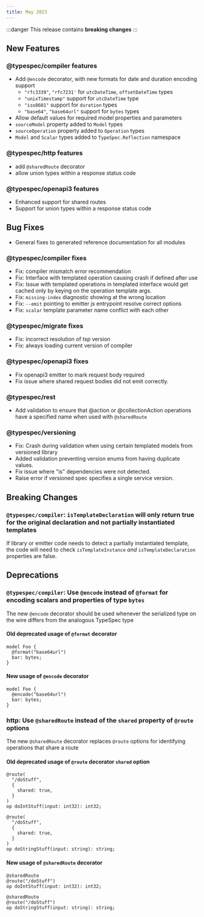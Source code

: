 ```yaml
---
title: May 2023
---
```


:::danger
This release contains **breaking changes**
:::

## New Features

### @typespec/compiler features

- Add `@encode` decorator, with new formats for date and duration encoding support
  - `"rfc3339"`, `"rfc7231'` for `utcDateTime`, `offsetDateTime` types
  - `"unixTimestamp"` support for `utcDateTime` type
  - `"iso8601"` support for `duration` types
  - `"base64"`, `"base64url"` support for `bytes` types
- Allow default values for required model properties and parameters
- `sourceModel` property added to `Model` types
- `sourceOperation` property added to `Operation` types
- `Model` and `Scalar` types added to `TypeSpec.Reflection` namespace

### @typespec/http features

- add `@sharedRoute` decorator
- allow union types within a response status code

### @typespec/openapi3 features

- Enhanced support for shared routes
- Support for union types within a response status code

## Bug Fixes

- General fixes to generated reference documentation for all modules

### @typespec/compiler fixes

- Fix: compiler mismatch error recommendation
- Fix: Interface with templated operation causing crash if defined after use
- Fix: Issue with templated operations in templated interface would get cached only by keying on the operation template args.
- Fix: `missing-index` diagnostic showing at the wrong location
- Fix: `--emit` pointing to emitter js entrypoint resolve correct options
- Fix: `scalar` template parameter name conflict with each other

### @typespec/migrate fixes

- Fix: incorrect resolution of tsp version
- Fix: always loading current version of compiler

### @typespec/openapi3 fixes

- Fix openapi3 emitter to mark request body required
- Fix issue where shared request bodies did not emit correctly.

### @typespec/rest

- Add validation to ensure that @action or @collectionAction operations have a specified name when used with `@sharedRoute`

### @typespec/versioning

- Fix: Crash during validation when using certain templated models from versioned library
- Added validation preventing version enums from having duplicate values.
- Fix issue where "is" dependencies were not detected.
- Raise error if versioned spec specifies a single service version.

## Breaking Changes

### `@typespec/compiler`: `isTemplateDeclaration` will only return true for the original declaration and not partially instantiated templates

If library or emitter code needs to detect a partially instantiated template, the code will need to check `isTemplateInstance` _and_ `isTemplateDeclaration` properties are false.

## Deprecations

### `@typespec/compiler`: Use `@encode` instead of `@format` for encoding scalars and properties of type `bytes`

The new `@encode` decorator should be used whenever the serialized type on the wire differs from the analogous TypeSpec type

#### Old deprecated usage of `@format` decorator

```typespec
model Foo {
  @format("base64url")
  bar: bytes;
}
```

#### New usage of `@encode` decorator

```typespec
model Foo {
  @encode("base64url")
  bar: bytes;
}
```

### http: Use `@sharedRoute` instead of the `shared` property of `@route` options

The new `@sharedRoute` decorator replaces `@route` options for identifying operations that share a route

#### Old deprecated usage of `@route` decorator `shared` option

```typespec
@route(
  "/doStuff",
  {
    shared: true,
  }
)
op doIntStuff(input: int32): int32;

@route(
  "/doStuff",
  {
    shared: true,
  }
)
op doStringStuff(input: string): string;
```

#### New usage of `@sharedRoute` decorator

```typespec
@sharedRoute
@route("/doStuff")
op doIntStuff(input: int32): int32;

@sharedRoute
@route("/doStuff")
op doStringStuff(input: string): string;
```
